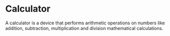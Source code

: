# Calculator
A calculator is a device that performs arithmetic operations on numbers like addition, subtraction, multiplication and division mathematical calculations.

